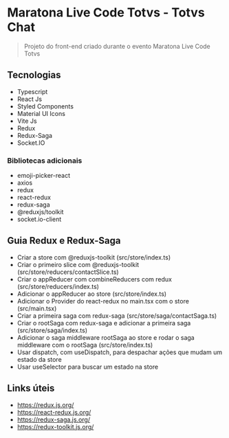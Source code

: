 # Maratona Live Code Totvs - Totvs Chat

> Projeto do front-end criado durante o evento Maratona Live Code Totvs

## Tecnologias

- Typescript
- React Js
- Styled Components
- Material UI Icons
- Vite Js
- Redux
- Redux-Saga
- Socket.IO

### Bibliotecas adicionais

- emoji-picker-react
- axios
- redux
- react-redux
- redux-saga
- @reduxjs/toolkit
- socket.io-client

## Guia Redux e Redux-Saga

- Criar a store com @reduxjs-toolkit (src/store/index.ts)
- Criar o primeiro slice com @reduxjs-toolkit (src/store/reducers/contactSlice.ts)
- Criar o appReducer com combineReducers com redux (src/store/reducers/index.ts)
- Adicionar o appReducer ao store (src/store/index.ts)
- Adicionar o Provider do react-redux no main.tsx com o store (src/main.tsx)
- Criar a primeira saga com redux-saga (src/store/saga/contactSaga.ts)
- Criar o rootSaga com redux-saga e adicionar a primeira saga (src/store/saga/index.ts)
- Adicionar o saga middleware rootSaga ao store e rodar o saga middleware com o rootSaga (src/store/index.ts)
- Usar dispatch, com useDispatch, para despachar ações que mudam um estado da store
- Usar useSelector para buscar um estado na store

## Links úteis

- https://redux.js.org/
- https://react-redux.js.org/
- https://redux-saga.js.org/
- https://redux-toolkit.js.org/
